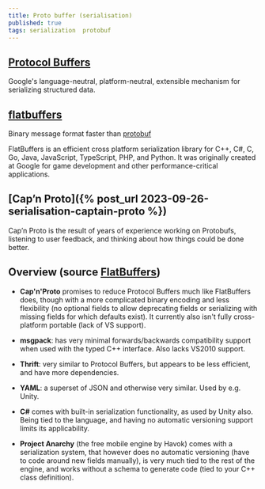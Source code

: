 ```yaml
---
title: Proto buffer (serialisation)
published: true
tags: serialization  protobuf
---
```

## [Protocol Buffers](https://developers.google.com/protocol-buffers/)
Google's language-neutral, platform-neutral, extensible mechanism for serializing structured data.

## [flatbuffers](https://google.github.io/flatbuffers/)

Binary message format faster than [protobuf]()

FlatBuffers is an efficient cross platform serialization library for C++, C#, C, Go, Java, JavaScript, TypeScript, PHP, and Python. It was originally created at Google for game development and other performance-critical applications.

## [Cap’n Proto]({% post_url 2023-09-26-serialisation-captain-proto %})

Cap’n Proto is the result of years of experience working on Protobufs, listening to user feedback, and thinking about how things could be done better.

## Overview (source [FlatBuffers](https://google.github.io/flatbuffers/flatbuffers_benchmarks.html))

- **Cap'n'Proto** promises to reduce Protocol Buffers much like FlatBuffers does, though with a more complicated binary encoding and less flexibility (no optional fields to allow deprecating fields or serializing with missing fields for which defaults exist). It currently also isn't fully cross-platform portable (lack of VS support).
    
- **msgpack**: has very minimal forwards/backwards compatibility support when used with the typed C++ interface. Also lacks VS2010 support.
    
- **Thrift**: very similar to Protocol Buffers, but appears to be less efficient, and have more dependencies.
    
- **YAML**: a superset of JSON and otherwise very similar. Used by e.g. Unity.
    
- **C#** comes with built-in serialization functionality, as used by Unity also. Being tied to the language, and having no automatic versioning support limits its applicability.
    
- **Project Anarchy** (the free mobile engine by Havok) comes with a serialization system, that however does no automatic versioning (have to code around new fields manually), is very much tied to the rest of the engine, and works without a schema to generate code (tied to your C++ class definition).
